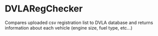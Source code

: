 # DVLARegChecker
Compares uploaded csv registration list to DVLA database and returns information about each vehicle (engine size, fuel type, etc...)
